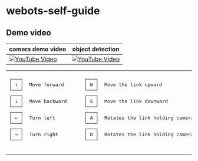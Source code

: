 # webots-self-guide
## Demo video

| camera demo video | object detection |
|-------------------|------------------|
| [![YouTube Video](https://img.youtube.com/vi/rqTKV85uOz4/0.jpg)](https://youtu.be/rqTKV85uOz4) | [![YouTube Video](https://img.youtube.com/vi/wl0mYWiO184/0.jpg)](https://youtu.be/wl0mYWiO184) |


<table>
  <tr>
    <td>
      <pre>
┌───┐
│ ↑ │  Move forward     
└───┘
┌───┐
│ ↓ │  Move backward
└───┘
┌───┐
│ ← │  Turn left
└───┘
┌───┐
│ → │  Turn right
└───┘
      </pre>
    </td>
    <td>
      <pre>
┌───┐
│ W │  Move the link upward
└───┘
┌───┐
│ S │  Move the link downward
└───┘
┌───┐
│ A │  Rotates the link holding camera in ACW 
└───┘
┌───┐
│ D │  Rotates the link holding camera in CW
└───┘
      </pre>
    </td>
  </tr>
</table>




    
